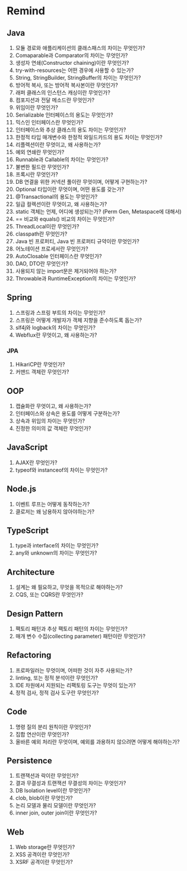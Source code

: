 # Remind

## Java
1. 모듈 경로와 애플리케이션의 클래스패스의 차이는 무엇인가?
2. Comaparable과 Comparator의 차이는 무엇인가?
3. 생성자 연쇄(Constructor chaining)이란 무엇인가?
4. try-with-resources는 어떤 경우에 사용할 수 있는가?
5. String, StringBuilder, StringBuffer의 차이는 무엇인가?
6. 방어적 복사, 또는 방어적 복사본이란 무엇인가?
7. 래퍼 클래스의 인스턴스 캐싱이란 무엇인가?
8. 컴포지션과 전달 메소드란 무엇인가?
9. 위임이란 무엇인가?
10. Serializable 인터페이스의 용도는 무엇인가?
11. 믹스인 인터페이스란 무엇인가?
12. 인터페이스와 추상 클래스의 용도 차이는 무엇인가?
13. 한정적 타입 매개변수와 한정적 와일드카드의 용도 차이는 무엇인가?
14. 리플렉션이란 무엇이고, 왜 사용하는가?
15. 예외 연쇄란 무엇인가?
16. Runnable과 Callable의 차이는 무엇인가?
17. 불변한 필드란 무엇인가?
18. 프록시란 무엇인가?
19. DB 연결을 위한 커넥션 풀이란 무엇이며, 어떻게 구현하는가?
20. Optional 타입이란 무엇이며, 어떤 용도를 갖는가?
21. @Transactional의 용도는 무엇인가?
22. 일급 컬렉션이란 무엇이고, 왜 사용하는가?
23. static 객체는 언제, 어디에 생성되는가? (Perm Gen, Metaspace에 대해서)
24. == 비교와 equals() 비교의 차이는 무엇인가?
25. ThreadLocal이란 무엇인가?
26. classpath란 무엇인가?
27. Java 빈 프로퍼티, Java 빈 프로퍼티 규약이란 무엇인가?
28. 어노테이션 프로세서란 무엇인가?
29. AutoClosable 인터페이스란 무엇인가? 
30. DAO, DTO란 무엇인가?
31. 사용되지 않는 import문은 제거되어야 하는가?
32. Throwable과 RuntimeException의 차이는 무엇인가?

## Spring
1. 스프링과 스프링 부트의 차이는 무엇인가?
2. 스프링은 어떻게 개발자가 객체 지향을 준수하도록 돕는가?
3. slf4j와 logback의 차이는 무엇인가?
4. Webflux란 무엇이고, 왜 사용하는가?

### JPA
1. HikariCP란 무엇인가?
2. 커맨드 객체란 무엇인가?

## OOP
1. 캡슐화란 무엇이고, 왜 사용하는가?
2. 인터페이스와 상속은 용도를 어떻게 구분하는가?
3. 상속과 위임의 차이는 무엇인가?
4. 진정한 의미의 값 객체란 무엇인가?

## JavaScript
1. AJAX란 무엇인가?
2. typeof와 instanceof의 차이는 무엇인가?

## Node.js
1. 이벤트 루프는 어떻게 동작하는가?
2. 클로저는 왜 남용하지 않아야하는가?

## TypeScript
1. type과 interface의 차이는 무엇인가?
2. any와 unknown의 차이는 무엇인가?

## Architecture
1. 설계는 왜 필요하고, 무엇을 목적으로 해야하는가?
2. CQS, 또는 CQRS란 무엇인가?

## Design Pattern
1. 팩토리 패턴과 추상 팩토리 패턴의 차이는 무엇인가?
2. 매개 변수 수집(collecting parameter) 패턴이란 무엇인가?

## Refactoring
1. 프로파일러는 무엇이며, 어떠한 것이 자주 사용되는가?
2. linting, 또는 정적 분석이란 무엇인가?
3. IDE 차원에서 지원되는 리팩토링 도구는 무엇이 있는가?
4. 정적 검사, 정적 검사 도구란 무엇인가?

## Code
1. 명령 질의 분리 원칙이란 무엇인가?
2. 집합 연산이란 무엇인가?
3. 올바른 예외 처리란 무엇이며, 예외를 과용하지 않으려면 어떻게 해야하는가?

## Persistence
1. 트랜잭션과 락이란 무엇인가?
2. 결과 무결성과 트랜잭션 무결성의 차이는 무엇인가?
3. DB Isolation level이란 무엇인가?
4. clob, blob이란 무엇인가?
5. 논리 모델과 물리 모델이란 무엇인가?
6. inner join, outer join이란 무엇인가?

## Web
1. Web storage란 무엇인가?
2. XSS 공격이란 무엇인가?
3. XSRF 공격이란 무엇인가?

